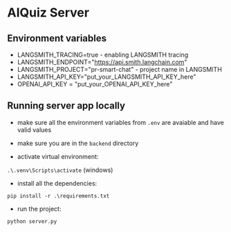 # AIQuiz Server

## Environment variables

- LANGSMITH_TRACING=true - enabling LANGSMITH tracing
- LANGSMITH_ENDPOINT="https://api.smith.langchain.com"
- LANGSMITH_PROJECT="pr-smart-chat" - project name in LANGSMITH
- LANGSMITH_API_KEY="put_your_LANGSMITH_API_KEY_here"
- OPENAI_API_KEY = "put_your_OPENAI_API_KEY_here"

## Running server app locally

- make sure all the environment variables from `.env` are avaiable and have valid values

- make sure you are in the `backend` directory

- activate virtual environment:

`.\.venv\Scripts\activate` (windows)

- install all the dependencies:

`pip install -r .\requirements.txt`

- run the project:

`python server.py`
